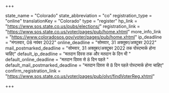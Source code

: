 +++

state_name = "Colorado"
state_abbreviation = "co"
registration_type = "online"
translationKey = "Colorado"
type = "register"
hp_link = "https://www.sos.state.co.us/pubs/elections/"
registration_link = "https://www.sos.state.co.us/voter/pages/pub/home.xhtml"
more_info_link = "https://www.coloradosos.gov/voter/pages/pub/home.xhtml"
ip_deadline = "मंगलवार, 08 नवंबर 2022"
online_deadline = "सोमवार, 31 अक्तूबर/अक्टूबर 2022"
mail_postmarked_deadline = "सोमवार, 31 अक्तूबर/अक्टूबर 2022 तक पोस्टमार्क होना चाहिए"
default_ip_deadline = "मतदान दिवस तक और मतदान के दिन भी "
default_online_deadline = "मतदान दिवस से 8 दिन पहले "
default_mail_postmarked_deadline = "मतदान दिवस से 8 दिन पहले पोस्टमार्क होना चाहिए"
confirm_registration_link = "https://www.sos.state.co.us/voter/pages/pub/olvr/findVoterReg.xhtml"

+++